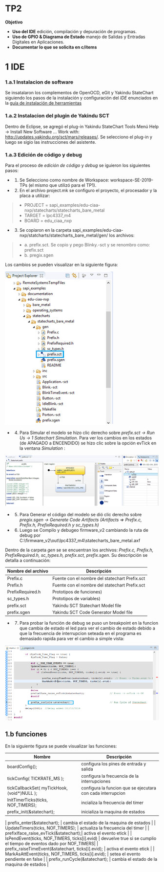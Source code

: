 # TP2
**Objetivo**
- **Uso del IDE** edición, compilación y depuración de programas.
- **Uso de GPIO & Diagrama de Estado** manejo de Salidas y Entradas Digitales en Aplicaciones.
- **Documentar lo que se solicita en c/ítems** 

# 1 IDE

### 1.a.1 Instalacion de software
Se insatalaron los complementos de OpenOCD, eGit y Yakindu StateChart  siguiendo los pasos de la instalación y configuración del *IDE* enunciados en la [guía de instalación de herramientas](https://campus.fi.uba.ar/pluginfile.php/307047/mod_resource/content/5/Sistemas_Embebidos-2019_2doC-Instalacion_de_Herramientas-Cruz.pdf)


### 1.a.2 Instalacion del plugin de Yakindu SCT
Dentro de Eclipse, se agregó el plug-in Yakindu StateChart Tools Menú Help → Install New Software … Work with: http://updates.yakindu.org/sct/mars/releases/. Se selecciono el plug-in y luego se sigio las instrucciones del asistente. 


### 1.a.3 Edición de código y debug 

Para el proceso de *edición de código* y *debug* se iguieron los siguientes pasos:

- 1.  Se Selecciono como nombre de Workspace: workspace-SE-2019-TPs (el mismo que utilizó para el TP1).

- 2. En el archivo project.mk se configuro el proyecto, el procesador y la placa a utilizar:

> -  PROJECT = sapi_examples/edu-ciaa-nxp/statecharts/statecharts_bare_metal	
> -  TARGET = lpc4337_m4
> -  BOARD = edu_ciaa_nxp


- 3.  Se copiaron en la carpeta sapi_examples/edu-ciaa-nxp/statcharts/statecharts_bare_metal/gen/ los archivos:

> - a. prefix.sct. Se copio y pego Blinky.-sct y  se renombro como: prefix.sct
> - b. pregix.sgen

Los cambios se pueden visualizar en la siguiente figura:

![renombrar_prefix_sct.png](https://github.com/MIDORIINU/Sistemas_embebidos/blob/master/TP2/Imagenes/renombrar_%20prefix_sct.png)

- 4. Para Simular el modelo se hizo clic derecho sobre *prefix.sct -> Run Us -> 1 Satechart Simulation*. Para ver los cambios en los estados (de APAGADO a ENCENDIDO) se hizo clic sobre la opción evTick en la ventana *Simulation* :

![simulacion_statecharts_bare_metal](https://github.com/MIDORIINU/Sistemas_embebidos/blob/master/TP2/Imagenes/simulacion_statecharts_bare_metal.png)


- 5. Para Generar el código del modelo se dió clic derecho sobre *pregix.sgen -> Generate Code Artifacts (Artifacts => Prefix.c, Prefix.h, PrefixRequired.h y sc_types.h)*


- 6. Luego se Compilo y debugeo firmware_v2 cambiando la ruta de debug por C:\firmware_v2\out\lpc4337_m4\statecharts_bare_metal.axf


Dentro de la carpeta *gen* se se encuentran los archivos: *Prefix.c, Prefix.h, PrefixRequired.h, sc_types.h, prefix.sct, prefix.sgen*. Su descripción se detalla a continuación:

| Nombre del archivo | Descripción |
| ------ | ----------- |
|Prefix.c| Fuente con el nombre del statechart Prefix.sct |
|Prefix.h | Fuente con el nombre del statechart Prefix.sct |
|PrefixRequired.h|Prototipos de funciones)  |
|sc_types.h| Prototipos de variables) |
|prefix.sct | Yakindu SCT Statechart Model file |
|prefix.sgen|  Yakindu SCT Code Generator Model file |


- 7. Para probar la función de debug se puso un breakpoint en la funcion que cambia de estado el led para ver el cambio de estado debido a que la frecuencia de interrupcion seteada en el programa es demasiado rapida para ver el cambio a simple vista:

![1a7_breackpoint_breakpoint.png](https://github.com/MIDORIINU/Sistemas_embebidos/blob/master/TP2/Imagenes/1a7_breackpoint_breakpoint.png)

## 1.b funciones 

En la siguiente figura se puede visualizar las funciones:


| Nombre | Descripción |
| ------ | ----------- |
|  boardConfig(); | configura los pines de entrada y salida    |
|  tickConfig( TICKRATE_MS );  | configura la frecuencia de la interrupciones    |
|  tickCallbackSet( myTickHook, (void*)NULL );  | configura la funcion que se ejecutara con cada interrupcion    |
|  InitTimerTicks(ticks, NOF_TIMERS); | incializa la frecuencia del timer   |
|  prefix_init(&statechart);  | inicializa la maquina de estados    |

|  prefix_enter(&statechart);   |  cambia el estado de la maquina de estados   |
|  UpdateTimers(ticks, NOF_TIMERS);  | actualiza la frecuencia del timer    |
|  prefixIface_raise_evTick(&statechart);| activa el evento etick |
|  IsPendEvent(ticks, NOF_TIMERS, ticks[i].evid)       | devuelve true si se cumplio el tiempo de eventos dado por NOF_TIMERS|
|  prefix_raiseTimeEvent(&statechart, ticks[i].evid);   |  activa el evento etick   |
|  MarkAsAttEvent(ticks, NOF_TIMERS, ticks[i].evid);   |  setea el evento pendiente en false  |
|  prefix_runCycle(&statechart);   | cambia el estado de la maquina de estados  |